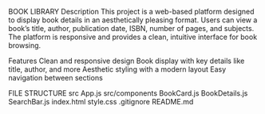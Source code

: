 BOOK LIBRARY
Description
This project is a web-based platform designed to display book details in an aesthetically pleasing format. Users can view a book’s title, author, publication date, ISBN, number of pages, and subjects. The platform is responsive and provides a clean, intuitive interface for book browsing.

Features
Clean and responsive design
Book display with key details like title, author, and more
Aesthetic styling with a modern layout
Easy navigation between sections

FILE STRUCTURE
src
        App.js
src/components
        BookCard.js
        BookDetails.js
        SearchBar.js
    index.html
    style.css
    .gitignore
    README.md

